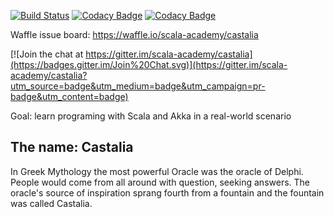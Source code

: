 
[![Build Status](https://travis-ci.org/scala-academy/castalia.svg?branch=master)](https://travis-ci.org/scala-academy/castalia)
[![Codacy Badge](https://api.codacy.com/project/badge/grade/06b7d35d307c44b29d20e3d9c25b1ee2)](https://www.codacy.com/app/scala-academy/Castalia)
[![Codacy Badge](https://api.codacy.com/project/badge/coverage/06b7d35d307c44b29d20e3d9c25b1ee2)](https://www.codacy.com/app/scala-academy/Castalia)

Waffle issue board: https://waffle.io/scala-academy/castalia

[![Join the chat at https://gitter.im/scala-academy/castalia](https://badges.gitter.im/Join%20Chat.svg)](https://gitter.im/scala-academy/castalia?utm_source=badge&utm_medium=badge&utm_campaign=pr-badge&utm_content=badge)

Goal: learn programing with Scala and Akka in a real-world scenario

## The name: Castalia
In Greek Mythology the most powerful Oracle was the oracle of Delphi.
People would come from all around with question, seeking answers. The
oracle's source of inspiration sprang fourth from a fountain and the fountain
was called Castalia.
